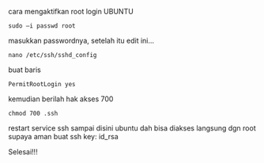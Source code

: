 cara mengaktifkan root login UBUNTU
```
sudo –i passwd root
```
masukkan passwordnya, setelah itu edit ini...

```
nano /etc/ssh/sshd_config
```
buat baris 
```
PermitRootLogin yes
```
kemudian berilah hak akses 700
```
chmod 700 .ssh
```
restart service ssh
sampai disini ubuntu dah bisa diakses langsung dgn root
supaya aman buat ssh key: id_rsa

Selesai!!!
